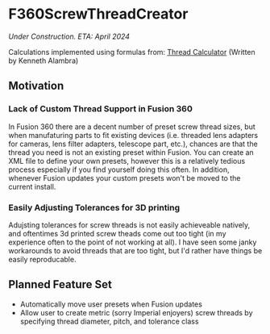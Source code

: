 # F360ScrewThreadCreator

*Under Construction. ETA: April 2024*

Calculations implemented using formulas from: [Thread Calculator](https://www.omnicalculator.com/construction/thread) (Written by Kenneth Alambra)


## Motivation

### Lack of Custom Thread Support in Fusion 360
In Fusion 360 there are a decent number of preset screw thread sizes, but when manufaturing parts to fit existing devices (i.e. threaded lens adapters for cameras, lens filter adapters, telescope part, etc.), chances are that the thread you need is not an existing preset within Fusion. You can create an XML file to define your own presets, however this is a relatively tedious process especially if you find yourself doing this often. In addition, whenever Fusion updates your custom presets won't be moved to the current install.

### Easily Adjusting Tolerances for 3D printing
Adujsting tolerances for screw threads is not easily achieveable natively, and oftentimes 3d printed screw theads come out too tight (in my experience often to the point of not working at all). I have seen some janky workarounds to avoid threads that are too tight, but I'd rather have things be easily reproducable.

## Planned Feature Set

- Automatically move user presets when Fusion updates
- Allow user to create metric (sorry Imperial enjoyers) screw threads by specifying thread diameter, pitch, and tolerance class
